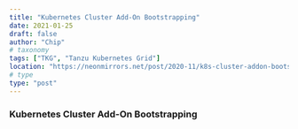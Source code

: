 ```yaml
---
title: "Kubernetes Cluster Add-On Bootstrapping"
date: 2021-01-25
draft: false
author: "Chip"
# taxonomy
tags: ["TKG", "Tanzu Kubernetes Grid"]
location: "https://neonmirrors.net/post/2020-11/k8s-cluster-addon-bootstrapping-for-tkg/"
# type
type: "post"
---
```


### Kubernetes Cluster Add-On Bootstrapping
